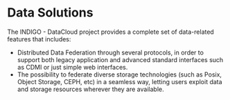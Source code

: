 # Data Solutions

The INDIGO - DataCloud project  provides a complete set of data-related features that includes: 
* Distributed Data Federation through several protocols, in order to support both legacy application and advanced standard interfaces such as CDMI or just simple web interfaces.
* The possibility to federate diverse storage technologies (such as Posix, Object Storage, CEPH, etc) in a seamless way, letting users exploit data and storage resources wherever they are available.

